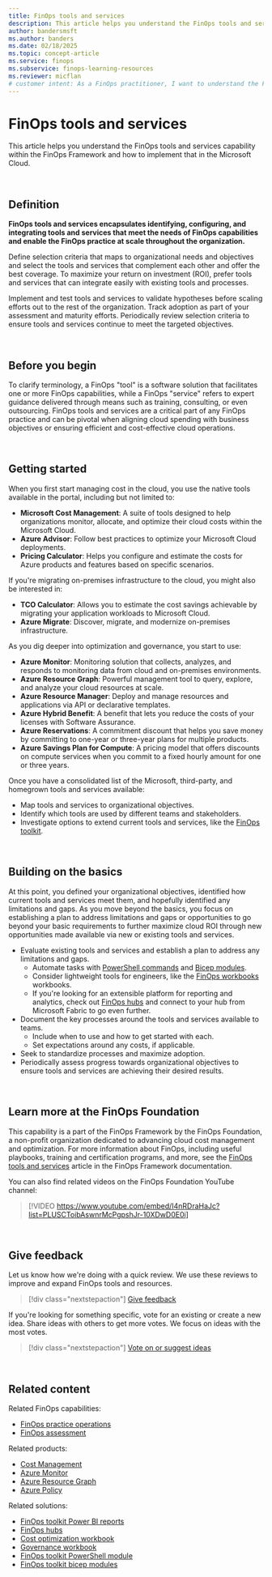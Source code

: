 ```yaml
---
title: FinOps tools and services
description: This article helps you understand the FinOps tools and services capability within the FinOps Framework and how to implement that in the Microsoft Cloud.
author: bandersmsft
ms.author: banders
ms.date: 02/18/2025
ms.topic: concept-article
ms.service: finops
ms.subservice: finops-learning-resources
ms.reviewer: micflan
# customer intent: As a FinOps practitioner, I want to understand the FinOps tools and services capability so that I can implement it in the Microsoft Cloud.
---
```


<!-- markdownlint-disable-next-line MD025 -->
# FinOps tools and services

This article helps you understand the FinOps tools and services capability within the FinOps Framework and how to implement that in the Microsoft Cloud.

<br>

## Definition

**FinOps tools and services encapsulates identifying, configuring, and integrating tools and services that meet the needs of FinOps capabilities and enable the FinOps practice at scale throughout the organization.**

Define selection criteria that maps to organizational needs and objectives and select the tools and services that complement each other and offer the best coverage. To maximize your return on investment (ROI), prefer tools and services that can integrate easily with existing tools and processes.

Implement and test tools and services to validate hypotheses before scaling efforts out to the rest of the organization. Track adoption as part of your assessment and maturity efforts. Periodically review selection criteria to ensure tools and services continue to meet the targeted objectives.

<br>

## Before you begin

To clarify terminology, a FinOps "tool" is a software solution that facilitates one or more FinOps capabilities, while a FinOps "service" refers to expert guidance delivered through means such as training, consulting, or even outsourcing. FinOps tools and services are a critical part of any FinOps practice and can be pivotal when aligning cloud spending with business objectives or ensuring efficient and cost-effective cloud operations.

<br>

## Getting started

When you first start managing cost in the cloud, you use the native tools available in the portal, including but not limited to:

- **Microsoft Cost Management**: A suite of tools designed to help organizations monitor, allocate, and optimize their cloud costs within the Microsoft Cloud.
- **Azure Advisor**: Follow best practices to optimize your Microsoft Cloud deployments.  
- **Pricing Calculator**: Helps you configure and estimate the costs for Azure products and features based on specific scenarios.  

If you're migrating on-premises infrastructure to the cloud, you might also be interested in:

- **TCO Calculator**: Allows you to estimate the cost savings achievable by migrating your application workloads to Microsoft Cloud.  
- **Azure Migrate**: Discover, migrate, and modernize on-premises infrastructure.

As you dig deeper into optimization and governance, you start to use:

- **Azure Monitor**: Monitoring solution that collects, analyzes, and responds to monitoring data from cloud and on-premises environments.
- **Azure Resource Graph**: Powerful management tool to query, explore, and analyze your cloud resources at scale.
- **Azure Resource Manager**: Deploy and manage resources and applications via API or declarative templates.
- **Azure Hybrid Benefit**: A benefit that lets you reduce the costs of your licenses with Software Assurance.  
- **Azure Reservations**: A commitment discount that helps you save money by committing to one-year or three-year plans for multiple products.  
- **Azure Savings Plan for Compute**: A pricing model that offers discounts on compute services when you commit to a fixed hourly amount for one or three years.


Once you have a consolidated list of the Microsoft, third-party, and homegrown tools and services available:

- Map tools and services to organizational objectives.
- Identify which tools are used by different teams and stakeholders.
- Investigate options to extend current tools and services, like the [FinOps toolkit](../../toolkit/finops-toolkit-overview.md).
<br>

## Building on the basics

At this point, you defined your organizational objectives, identified how current tools and services meet them, and hopefully identified any limitations and gaps. As you move beyond the basics, you focus on establishing a plan to address limitations and gaps or opportunities to go beyond your basic requirements to further maximize cloud ROI through new opportunities made available via new or existing tools and services.

- Evaluate existing tools and services and establish a plan to address any limitations and gaps.
  - Automate tasks with [PowerShell commands](../../toolkit/powershell/powershell-commands.md) and [Bicep modules](../../toolkit/bicep-registry/modules.md).
  - Consider lightweight tools for engineers, like the [FinOps workbooks](../../toolkit/workbooks/finops-workbooks-overview.md) workbooks.
  - If you're looking for an extensible platform for reporting and analytics, check out [FinOps hubs](../../toolkit/hubs/finops-hubs-overview.md) and connect to your hub from Microsoft Fabric to go even further.
- Document the key processes around the tools and services available to teams.
  - Include when to use and how to get started with each.
  - Set expectations around any costs, if applicable.
- Seek to standardize processes and maximize adoption.
- Periodically assess progress towards organizational objectives to ensure tools and services are achieving their desired results.

<br>

## Learn more at the FinOps Foundation

This capability is a part of the FinOps Framework by the FinOps Foundation, a non-profit organization dedicated to advancing cloud cost management and optimization. For more information about FinOps, including useful playbooks, training and certification programs, and more, see the [FinOps tools and services](https://www.finops.org/framework/capabilities/finops-tools-services/) article in the FinOps Framework documentation.

You can also find related videos on the FinOps Foundation YouTube channel:

> [!VIDEO https://www.youtube.com/embed/I4nRDraHaJc?list=PLUSCToibAswnrMcPgpshJr-10XDwD0E0i]

<br>

## Give feedback

Let us know how we're doing with a quick review. We use these reviews to improve and expand FinOps tools and resources.

> [!div class="nextstepaction"]
> [Give feedback](https://portal.azure.com/#view/HubsExtension/InProductFeedbackBlade/extensionName/FinOpsToolkit/cesQuestion/How%20easy%20or%20hard%20is%20it%20to%20use%20FinOps%20toolkit%20tools%20and%20resources%3F/cvaQuestion/How%20valuable%20is%20the%20FinOps%20toolkit%3F/surveyId/FTK0.8/bladeName/Guide.Framework/featureName/Capabilities.Manage.ToolsAndServices)

If you're looking for something specific, vote for an existing or create a new idea. Share ideas with others to get more votes. We focus on ideas with the most votes.

> [!div class="nextstepaction"]
> [Vote on or suggest ideas](https://github.com/microsoft/finops-toolkit/issues?q=is%3Aissue+is%3Aopen+sort%3Areactions-%252B1-desc)

<br>

## Related content

Related FinOps capabilities:

- [FinOps practice operations](./operations.md)
- [FinOps assessment](./assessment.md)

Related products:

- [Cost Management](/azure/cost-management-billing/costs/)
- [Azure Monitor](/azure/azure-monitor/)
- [Azure Resource Graph](/azure/governance/resource-graph/)
- [Azure Policy](/azure/governance/policy/)

Related solutions:

- [FinOps toolkit Power BI reports](../../toolkit/power-bi/reports.md)
- [FinOps hubs](../../toolkit/hubs/finops-hubs-overview.md)
- [Cost optimization workbook](../../toolkit/workbooks/optimization.md)
- [Governance workbook](../../toolkit/workbooks/governance.md)
- [FinOps toolkit PowerShell module](../../toolkit/powershell/powershell-commands.md)
- [FinOps toolkit bicep modules](../../toolkit/bicep-registry/modules.md)

<br>
